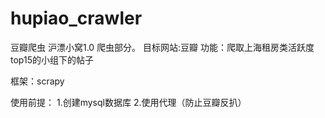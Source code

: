 # hupiao_crawler
豆瓣爬虫 沪漂小窝1.0 
爬虫部分。
目标网站:豆瓣
功能：爬取上海租房类活跃度top15的小组下的帖子

框架：scrapy

使用前提：
1.创建mysql数据库
2.使用代理（防止豆瓣反扒）

